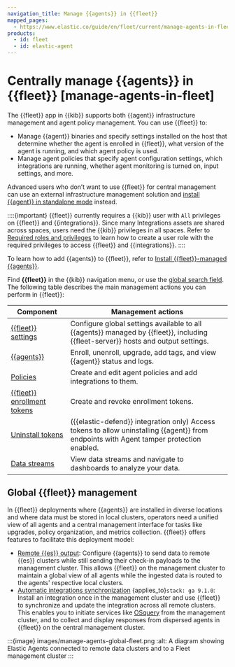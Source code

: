 ```yaml
---
navigation_title: Manage {{agents}} in {{fleet}}
mapped_pages:
  - https://www.elastic.co/guide/en/fleet/current/manage-agents-in-fleet.html
products:
  - id: fleet
  - id: elastic-agent
---
```


# Centrally manage {{agents}} in {{fleet}} [manage-agents-in-fleet]

The {{fleet}} app in {{kib}} supports both {{agent}} infrastructure management and agent policy management. You can use {{fleet}} to:

- Manage {{agent}} binaries and specify settings installed on the host that determine whether the agent is enrolled in {{fleet}}, what version of the agent is running, and which agent policy is used.
- Manage agent policies that specify agent configuration settings, which integrations are running, whether agent monitoring is turned on, input settings, and more.

Advanced users who don’t want to use {{fleet}} for central management can use an external infrastructure management solution and [install {{agent}} in standalone mode](/reference/fleet/install-standalone-elastic-agent.md) instead.

::::{important}
{{fleet}} currently requires a {{kib}} user with `All` privileges on {{fleet}} and {{integrations}}. Since many Integrations assets are shared across spaces, users need the {{kib}} privileges in all spaces. Refer to [Required roles and privileges](/reference/fleet/fleet-roles-privileges.md) to learn how to create a user role with the required privileges to access {{fleet}} and {{integrations}}.
::::

To learn how to add {{agents}} to {{fleet}}, refer to [Install {{fleet}}-managed {{agents}}](/reference/fleet/install-fleet-managed-elastic-agent.md).

Find **{{fleet}}** in the {{kib}} navigation menu, or use the [global search field](/explore-analyze/find-and-organize/find-apps-and-objects.md). The following table describes the main management actions you can perform in {{fleet}}:

| Component | Management actions |
| --- | --- |
| [{{fleet}} settings](/reference/fleet/fleet-settings.md) | Configure global settings available to all {{agents}} managed by {{fleet}}, including {{fleet-server}} hosts and output settings. |
| [{{agents}}](/reference/fleet/manage-agents.md) | Enroll, unenroll, upgrade, add tags, and view {{agent}} status and logs. |
| [Policies](/reference/fleet/agent-policy.md) | Create and edit agent policies and add integrations to them. |
| [{{fleet}} enrollment tokens](/reference/fleet/fleet-enrollment-tokens.md) | Create and revoke enrollment tokens. |
| [Uninstall tokens](/solutions/security/configure-elastic-defend/prevent-elastic-agent-uninstallation.md) | ({{elastic-defend}} integration only) Access tokens to allow uninstalling {{agent}} from endpoints with Agent tamper protection enabled. |
| [Data streams](/reference/fleet/data-streams.md) | View data streams and navigate to dashboards to analyze your data. |

## Global {{fleet}} management

In {{fleet}} deployments where {{agents}} are installed in diverse locations and where data must be stored in local clusters, operators need a unified view of all agents and a central management interface for tasks like upgrades, policy organization, and metrics collection. {{fleet}} offers features to facilitate this deployment model:

- [Remote {{es}} output](/reference/fleet/remote-elasticsearch-output.md): Configure {{agents}} to send data to remote {{es}} clusters while still sending their check-in payloads to the management cluster. This allows {{fleet}} on the management cluster to maintain a global view of all agents while the ingested data is routed to the agents' respective local clusters.
- [Automatic integrations synchronization](/reference/fleet/automatic-integrations-synchronization.md) {applies_to}`stack: ga 9.1.0`: Install an integration once in the management cluster and use {{fleet}} to synchronize and update the integration across all remote clusters. This enables you to initiate services like [OSquery](integration-docs://reference/osquery-intro.md) from the management cluster, and to collect and display responses from dispersed agents in {{fleet}} on the central management cluster.

:::{image} images/manage-agents-global-fleet.png
:alt: A diagram showing Elastic Agents connected to remote data clusters and to a Fleet management cluster
:::
